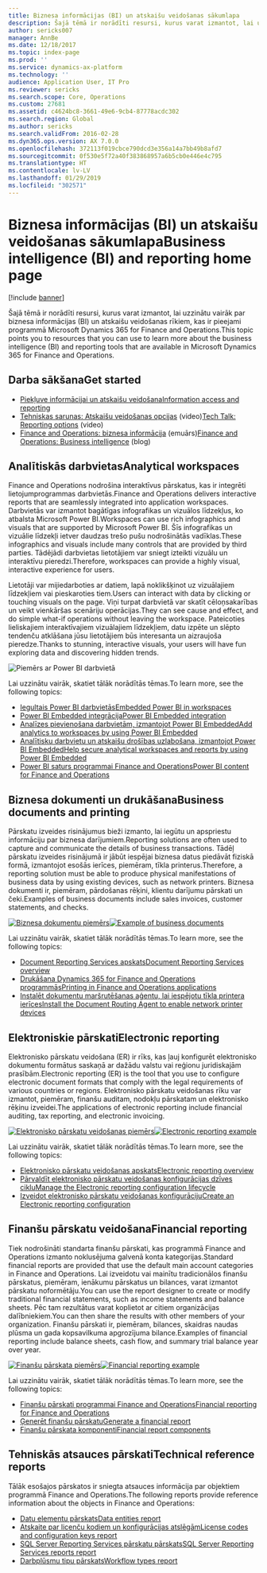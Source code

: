 ```yaml
---
title: Biznesa informācijas (BI) un atskaišu veidošanas sākumlapa
description: Šajā tēmā ir norādīti resursi, kurus varat izmantot, lai uzzinātu vairāk par biznesa informācijas un atskaišu veidošanas rīkiem, kas ir pieejami programmā Microsoft Dynamics 365 for Finance and Operations.
author: sericks007
manager: AnnBe
ms.date: 12/18/2017
ms.topic: index-page
ms.prod: ''
ms.service: dynamics-ax-platform
ms.technology: ''
audience: Application User, IT Pro
ms.reviewer: sericks
ms.search.scope: Core, Operations
ms.custom: 27681
ms.assetid: c4624bc8-3661-49e6-9cb4-87778acdc302
ms.search.region: Global
ms.author: sericks
ms.search.validFrom: 2016-02-28
ms.dyn365.ops.version: AX 7.0.0
ms.openlocfilehash: 372113f019cbce790dcd3e356a14a7bb49b8afd7
ms.sourcegitcommit: 0f530e5f72a40f383868957a6b5cb0e446e4c795
ms.translationtype: HT
ms.contentlocale: lv-LV
ms.lasthandoff: 01/29/2019
ms.locfileid: "302571"
---
```

# <a name="business-intelligence-bi-and-reporting-home-page"></a><span data-ttu-id="ed324-103">Biznesa informācijas (BI) un atskaišu veidošanas sākumlapa</span><span class="sxs-lookup"><span data-stu-id="ed324-103">Business intelligence (BI) and reporting home page</span></span>

[!include [banner](../includes/banner.md)]

<span data-ttu-id="ed324-104">Šajā tēmā ir norādīti resursi, kurus varat izmantot, lai uzzinātu vairāk par biznesa informācijas (BI) un atskaišu veidošanas rīkiem, kas ir pieejami programmā Microsoft Dynamics 365 for Finance and Operations.</span><span class="sxs-lookup"><span data-stu-id="ed324-104">This topic points you to resources that you can use to learn more about the business intelligence (BI) and reporting tools that are available in Microsoft Dynamics 365 for Finance and Operations.</span></span>

## <a name="get-started"></a><span data-ttu-id="ed324-105">Darba sākšana</span><span class="sxs-lookup"><span data-stu-id="ed324-105">Get started</span></span>
- [<span data-ttu-id="ed324-106">Piekļuve informācijai un atskaišu veidošana</span><span class="sxs-lookup"><span data-stu-id="ed324-106">Information access and reporting</span></span>](information-access-reporting.md)
- <span data-ttu-id="ed324-107">[Tehniskas sarunas: Atskaišu veidošanas opcijas](https://www.youtube.com/watch?v=NzZONjKs5xA) (video)</span><span class="sxs-lookup"><span data-stu-id="ed324-107">[Tech Talk: Reporting options](https://www.youtube.com/watch?v=NzZONjKs5xA) (video)</span></span>
- <span data-ttu-id="ed324-108">[Finance and Operations: biznesa informācija](https://blogs.msdn.microsoft.com/dynamicsaxbi/) (emuārs)</span><span class="sxs-lookup"><span data-stu-id="ed324-108">[Finance and Operations: Business intelligence](https://blogs.msdn.microsoft.com/dynamicsaxbi/) (blog)</span></span>

## <a name="analytical-workspaces"></a><span data-ttu-id="ed324-109">Analītiskās darbvietas</span><span class="sxs-lookup"><span data-stu-id="ed324-109">Analytical workspaces</span></span>
<span data-ttu-id="ed324-110">Finance and Operations nodrošina interaktīvus pārskatus, kas ir integrēti lietojumprogrammas darbvietās.</span><span class="sxs-lookup"><span data-stu-id="ed324-110">Finance and Operations delivers interactive reports that are seamlessly integrated into application workspaces.</span></span> <span data-ttu-id="ed324-111">Darbvietās var izmantot bagātīgas infografikas un vizuālos līdzekļus, ko atbalsta Microsoft Power BI.</span><span class="sxs-lookup"><span data-stu-id="ed324-111">Workspaces can use rich infographics and visuals that are supported by Microsoft Power BI.</span></span> <span data-ttu-id="ed324-112">Šīs infografikas un vizuālie līdzekļi ietver daudzas trešo pušu nodrošinātās vadīklas.</span><span class="sxs-lookup"><span data-stu-id="ed324-112">These infographics and visuals include many controls that are provided by third parties.</span></span> <span data-ttu-id="ed324-113">Tādējādi darbvietas lietotājiem var sniegt izteikti vizuālu un interaktīvu pieredzi.</span><span class="sxs-lookup"><span data-stu-id="ed324-113">Therefore, workspaces can provide a highly visual, interactive experience for users.</span></span>

<span data-ttu-id="ed324-114">Lietotāji var mijiedarboties ar datiem, lapā noklikšķinot uz vizuālajiem līdzekļiem vai pieskaroties tiem.</span><span class="sxs-lookup"><span data-stu-id="ed324-114">Users can interact with data by clicking or touching visuals on the page.</span></span> <span data-ttu-id="ed324-115">Viņi turpat darbvietā var skatīt cēloņsakarības un veikt vienkāršas scenāriju operācijas.</span><span class="sxs-lookup"><span data-stu-id="ed324-115">They can see cause and effect, and do simple what-if operations without leaving the workspace.</span></span> <span data-ttu-id="ed324-116">Pateicoties lieliskajiem interaktīvajiem vizuālajiem līdzekļiem, datu izpēte un slēpto tendenču atklāšana jūsu lietotājiem būs interesanta un aizraujoša pieredze.</span><span class="sxs-lookup"><span data-stu-id="ed324-116">Thanks to stunning, interactive visuals, your users will have fun exploring data and discovering hidden trends.</span></span>

![Piemērs ar Power BI darbvietā](./media/Power-BI-in-D365-Workspace.png)

<span data-ttu-id="ed324-118">Lai uzzinātu vairāk, skatiet tālāk norādītās tēmas.</span><span class="sxs-lookup"><span data-stu-id="ed324-118">To learn more, see the following topics:</span></span>

- [<span data-ttu-id="ed324-119">Iegultais Power BI darbvietās</span><span class="sxs-lookup"><span data-stu-id="ed324-119">Embedded Power BI in workspaces</span></span>](embed-power-bi-workspaces.md)
- [<span data-ttu-id="ed324-120">Power BI Embedded integrācija</span><span class="sxs-lookup"><span data-stu-id="ed324-120">Power BI Embedded integration</span></span>](power-bi-embedded-integration.md)
- [<span data-ttu-id="ed324-121">Analīzes pievienošana darbvietām, izmantojot Power BI Embedded</span><span class="sxs-lookup"><span data-stu-id="ed324-121">Add analytics to workspaces by using Power BI Embedded</span></span>](add-analytics-tab-workspaces.md)
- [<span data-ttu-id="ed324-122">Analītisku darbvietu un atskaišu drošības uzlabošana, izmantojot Power BI Embedded</span><span class="sxs-lookup"><span data-stu-id="ed324-122">Help secure analytical workspaces and reports by using Power BI Embedded</span></span>](secure-analytical-workspaces.md)
- [<span data-ttu-id="ed324-123">Power BI saturs programmai Finance and Operations</span><span class="sxs-lookup"><span data-stu-id="ed324-123">Power BI content for Finance and Operations</span></span>](power-bi-home-page.md)

## <a name="business-documents-and-printing"></a><span data-ttu-id="ed324-124">Biznesa dokumenti un drukāšana</span><span class="sxs-lookup"><span data-stu-id="ed324-124">Business documents and printing</span></span>
<span data-ttu-id="ed324-125">Pārskatu izveides risinājumus bieži izmanto, lai iegūtu un apspriestu informāciju par biznesa darījumiem.</span><span class="sxs-lookup"><span data-stu-id="ed324-125">Reporting solutions are often used to capture and communicate the details of business transactions.</span></span> <span data-ttu-id="ed324-126">Tādēļ pārskatu izveides risinājumā ir jābūt iespējai biznesa datus piedāvāt fiziskā formā, izmantojot esošās ierīces, piemēram, tīkla printerus.</span><span class="sxs-lookup"><span data-stu-id="ed324-126">Therefore, a reporting solution must be able to produce physical manifestations of business data by using existing devices, such as network printers.</span></span> <span data-ttu-id="ed324-127">Biznesa dokumenti ir, piemēram, pārdošanas rēķini, klientu darījumu pārskati un čeki.</span><span class="sxs-lookup"><span data-stu-id="ed324-127">Examples of business documents include sales invoices, customer statements, and checks.</span></span>

<span data-ttu-id="ed324-128">[![Biznesa dokumentu piemērs](./media/image-of-business-documents-1024x632.png)](./media/image-of-business-documents.png)</span><span class="sxs-lookup"><span data-stu-id="ed324-128">[![Example of business documents](./media/image-of-business-documents-1024x632.png)](./media/image-of-business-documents.png)</span></span>

<span data-ttu-id="ed324-129">Lai uzzinātu vairāk, skatiet tālāk norādītās tēmas.</span><span class="sxs-lookup"><span data-stu-id="ed324-129">To learn more, see the following topics:</span></span>

- [<span data-ttu-id="ed324-130">Document Reporting Services apskats</span><span class="sxs-lookup"><span data-stu-id="ed324-130">Document Reporting Services overview</span></span>](document-reporting-services.md)
- [<span data-ttu-id="ed324-131">Drukāšana Dynamics 365 for Finance and Operations programmās</span><span class="sxs-lookup"><span data-stu-id="ed324-131">Printing in Finance and Operations applications</span></span>](print-documents.md)
- [<span data-ttu-id="ed324-132">Instalēt dokumentu maršrutēšanas aģentu, lai iespējotu tīkla printera ierīces</span><span class="sxs-lookup"><span data-stu-id="ed324-132">Install the Document Routing Agent to enable network printer devices</span></span>](install-document-routing-agent.md)

## <a name="electronic-reporting"></a><span data-ttu-id="ed324-133">Elektroniskie pārskati</span><span class="sxs-lookup"><span data-stu-id="ed324-133">Electronic reporting</span></span>
<span data-ttu-id="ed324-134">Elektronisko pārskatu veidošana (ER) ir rīks, kas ļauj konfigurēt elektronisko dokumentu formātus saskaņā ar dažādu valstu vai reģionu juridiskajām prasībām.</span><span class="sxs-lookup"><span data-stu-id="ed324-134">Electronic reporting (ER) is the tool that you use to configure electronic document formats that comply with the legal requirements of various countries or regions.</span></span> <span data-ttu-id="ed324-135">Elektronisko pārskatu veidošanas rīku var izmantot, piemēram, finanšu auditam, nodokļu pārskatam un elektronisko rēķinu izveidei.</span><span class="sxs-lookup"><span data-stu-id="ed324-135">The applications of electronic reporting include financial auditing, tax reporting, and electronic invoicing.</span></span>

<span data-ttu-id="ed324-136">[![Elektronisko pārskatu veidošanas piemērs](./media/electronic-reporting-example.png)](./media/electronic-reporting-example.png)</span><span class="sxs-lookup"><span data-stu-id="ed324-136">[![Electronic reporting example](./media/electronic-reporting-example.png)](./media/electronic-reporting-example.png)</span></span>

<span data-ttu-id="ed324-137">Lai uzzinātu vairāk, skatiet tālāk norādītās tēmas.</span><span class="sxs-lookup"><span data-stu-id="ed324-137">To learn more, see the following topics:</span></span>

- [<span data-ttu-id="ed324-138">Elektronisko pārskatu veidošanas apskats</span><span class="sxs-lookup"><span data-stu-id="ed324-138">Electronic reporting overview</span></span>](general-electronic-reporting.md)
- [<span data-ttu-id="ed324-139">Pārvaldīt elektronisko pārskatu veidošanas konfigurācijas dzīves ciklu</span><span class="sxs-lookup"><span data-stu-id="ed324-139">Manage the Electronic reporting configuration lifecycle</span></span>](general-electronic-reporting-manage-configuration-lifecycle.md)
- [<span data-ttu-id="ed324-140">Izveidot elektronisko pārskatu veidošanas konfigurāciju</span><span class="sxs-lookup"><span data-stu-id="ed324-140">Create an Electronic reporting configuration</span></span>](electronic-reporting-configuration.md)

## <a name="financial-reporting"></a><span data-ttu-id="ed324-141">Finanšu pārskatu veidošana</span><span class="sxs-lookup"><span data-stu-id="ed324-141">Financial reporting</span></span>
<span data-ttu-id="ed324-142">Tiek nodrošināti standarta finanšu pārskati, kas programmā Finance and Operations izmanto noklusējuma galvenā konta kategorijas.</span><span class="sxs-lookup"><span data-stu-id="ed324-142">Standard financial reports are provided that use the default main account categories in Finance and Operations.</span></span> <span data-ttu-id="ed324-143">Lai izveidotu vai mainītu tradicionālos finanšu pārskatus, piemēram, ienākumu pārskatus un bilances, varat izmantot pārskatu noformētāju.</span><span class="sxs-lookup"><span data-stu-id="ed324-143">You can use the report designer to create or modify traditional financial statements, such as income statements and balance sheets.</span></span> <span data-ttu-id="ed324-144">Pēc tam rezultātus varat koplietot ar citiem organizācijas dalībniekiem.</span><span class="sxs-lookup"><span data-stu-id="ed324-144">You can then share the results with other members of your organization.</span></span> <span data-ttu-id="ed324-145">Finanšu pārskati ir, piemēram, bilances, skaidras naudas plūsma un gada kopsavilkuma apgrozījuma bilance.</span><span class="sxs-lookup"><span data-stu-id="ed324-145">Examples of financial reporting include balance sheets, cash flow, and summary trial balance year over year.</span></span>

<span data-ttu-id="ed324-146">[![Finanšu pārskata piemērs](./media/financial-reporting-example.png)](./media/financial-reporting-example.png)</span><span class="sxs-lookup"><span data-stu-id="ed324-146">[![Financial reporting example](./media/financial-reporting-example.png)](./media/financial-reporting-example.png)</span></span>

<span data-ttu-id="ed324-147">Lai uzzinātu vairāk, skatiet tālāk norādītās tēmas.</span><span class="sxs-lookup"><span data-stu-id="ed324-147">To learn more, see the following topics:</span></span>

- [<span data-ttu-id="ed324-148">Finanšu pārskati programmai Finance and Operations</span><span class="sxs-lookup"><span data-stu-id="ed324-148">Financial reporting for Finance and Operations</span></span>](financial-reporting-intro.md)
- [<span data-ttu-id="ed324-149">Ģenerēt finanšu pārskatu</span><span class="sxs-lookup"><span data-stu-id="ed324-149">Generate a financial report</span></span>](generate-financial-report.md)
- [<span data-ttu-id="ed324-150">Finanšu pārskata komponenti</span><span class="sxs-lookup"><span data-stu-id="ed324-150">Financial report components</span></span>](financial-report-components.md)

## <a name="technical-reference-reports"></a><span data-ttu-id="ed324-151">Tehniskās atsauces pārskati</span><span class="sxs-lookup"><span data-stu-id="ed324-151">Technical reference reports</span></span>
<span data-ttu-id="ed324-152">Tālāk esošajos pārskatos ir sniegta atsauces informācija par objektiem programmā Finance and Operations.</span><span class="sxs-lookup"><span data-stu-id="ed324-152">The following reports provide reference information about the objects in Finance and Operations:</span></span>

- [<span data-ttu-id="ed324-153">Datu elementu pārskats</span><span class="sxs-lookup"><span data-stu-id="ed324-153">Data entities report</span></span>](../data-entities/data-entities-report.md)
- [<span data-ttu-id="ed324-154">Atskaite par licenču kodiem un konfigurācijas atslēgām</span><span class="sxs-lookup"><span data-stu-id="ed324-154">License codes and configuration keys report</span></span>](../sysadmin/license-codes-configuration-keys-report.md)
- [<span data-ttu-id="ed324-155">SQL Server Reporting Services pārskatu pārskats</span><span class="sxs-lookup"><span data-stu-id="ed324-155">SQL Server Reporting Services reports report</span></span>](SSRS-report.md)
- [<span data-ttu-id="ed324-156">Darbplūsmu tipu pārskats</span><span class="sxs-lookup"><span data-stu-id="ed324-156">Workflow types report</span></span>](../../fin-and-ops/organization-administration/workflow-types-report.md)
